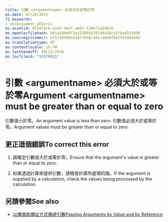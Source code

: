```yaml
---
title: 引數 <argumentname> 必須大於或等於零
ms.date: 07/20/2015
f1_keywords:
- vbrArgument_GEZero1
ms.assetid: 6f54fdc6-e263-4b2f-a66f-f206f3a59818
ms.openlocfilehash: b91a280d6f2e1238035781d9420c55fba05d3696
ms.sourcegitcommit: bf5c5850654187705bc94cc40ebfb62fe346ab02
ms.translationtype: MT
ms.contentlocale: zh-TW
ms.lasthandoff: 09/23/2020
ms.locfileid: "91079915"
---
```

# <a name="argument-argumentname-must-be-greater-than-or-equal-to-zero"></a><span data-ttu-id="68596-102">引數 \<argumentname> 必須大於或等於零</span><span class="sxs-lookup"><span data-stu-id="68596-102">Argument \<argumentname> must be greater than or equal to zero</span></span>

<span data-ttu-id="68596-103">引數值小於零。</span><span class="sxs-lookup"><span data-stu-id="68596-103">An argument value is less than zero.</span></span> <span data-ttu-id="68596-104">引數值必須大於或等於零。</span><span class="sxs-lookup"><span data-stu-id="68596-104">Argument values must be greater than or equal to zero.</span></span>  
  
## <a name="to-correct-this-error"></a><span data-ttu-id="68596-105">更正這個錯誤</span><span class="sxs-lookup"><span data-stu-id="68596-105">To correct this error</span></span>  
  
1. <span data-ttu-id="68596-106">請確定引數值大於或等於零。</span><span class="sxs-lookup"><span data-stu-id="68596-106">Ensure that the argument's value is greater than or equal to zero.</span></span>  
  
2. <span data-ttu-id="68596-107">如果透過計算來提供引數，請檢查計算所處理的值。</span><span class="sxs-lookup"><span data-stu-id="68596-107">If the argument is supplied by a calculation, check the values being processed by the calculation.</span></span>  
  
## <a name="see-also"></a><span data-ttu-id="68596-108">另請參閱</span><span class="sxs-lookup"><span data-stu-id="68596-108">See also</span></span>

- [<span data-ttu-id="68596-109">以傳值和傳址方式傳遞引數</span><span class="sxs-lookup"><span data-stu-id="68596-109">Passing Arguments by Value and by Reference</span></span>](../programming-guide/language-features/procedures/passing-arguments-by-value-and-by-reference.md)
